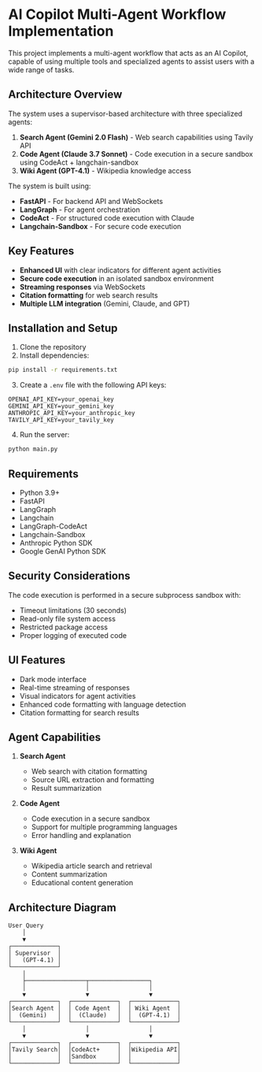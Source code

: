 # AI Copilot Multi-Agent Workflow Implementation

This project implements a multi-agent workflow that acts as an AI Copilot, capable of using multiple tools and specialized agents to assist users with a wide range of tasks.

## Architecture Overview

The system uses a supervisor-based architecture with three specialized agents:

1. **Search Agent (Gemini 2.0 Flash)** - Web search capabilities using Tavily API
2. **Code Agent (Claude 3.7 Sonnet)** - Code execution in a secure sandbox using CodeAct + langchain-sandbox
3. **Wiki Agent (GPT-4.1)** - Wikipedia knowledge access

The system is built using:
- **FastAPI** - For backend API and WebSockets
- **LangGraph** - For agent orchestration
- **CodeAct** - For structured code execution with Claude
- **Langchain-Sandbox** - For secure code execution

## Key Features

- **Enhanced UI** with clear indicators for different agent activities
- **Secure code execution** in an isolated sandbox environment
- **Streaming responses** via WebSockets
- **Citation formatting** for web search results
- **Multiple LLM integration** (Gemini, Claude, and GPT)

## Installation and Setup

1. Clone the repository
2. Install dependencies:
```bash
pip install -r requirements.txt
```

3. Create a `.env` file with the following API keys:
```
OPENAI_API_KEY=your_openai_key
GEMINI_API_KEY=your_gemini_key
ANTHROPIC_API_KEY=your_anthropic_key
TAVILY_API_KEY=your_tavily_key
```

4. Run the server:
```bash
python main.py
```

## Requirements

- Python 3.9+
- FastAPI
- LangGraph
- Langchain
- LangGraph-CodeAct
- Langchain-Sandbox
- Anthropic Python SDK
- Google GenAI Python SDK

## Security Considerations

The code execution is performed in a secure subprocess sandbox with:
- Timeout limitations (30 seconds)
- Read-only file system access
- Restricted package access
- Proper logging of executed code

## UI Features

- Dark mode interface
- Real-time streaming of responses
- Visual indicators for agent activities
- Enhanced code formatting with language detection
- Citation formatting for search results

## Agent Capabilities

1. **Search Agent**
   - Web search with citation formatting
   - Source URL extraction and formatting
   - Result summarization

2. **Code Agent**
   - Code execution in a secure sandbox
   - Support for multiple programming languages
   - Error handling and explanation

3. **Wiki Agent**
   - Wikipedia article search and retrieval
   - Content summarization
   - Educational content generation

## Architecture Diagram

```
User Query
    │
    ▼
┌─────────────┐
│ Supervisor  │
│   (GPT-4.1) │
└─────────────┘
    │
    ├─────────────────┬─────────────────┐
    │                 │                 │
    ▼                 ▼                 ▼
┌─────────────┐  ┌─────────────┐  ┌─────────────┐
│Search Agent │  │ Code Agent  │  │ Wiki Agent  │
│  (Gemini)   │  │  (Claude)   │  │  (GPT-4.1)  │
└─────────────┘  └─────────────┘  └─────────────┘
    │                 │                 │
    ▼                 ▼                 ▼
┌─────────────┐  ┌─────────────┐  ┌─────────────┐
│Tavily Search│  │CodeAct+     │  │Wikipedia API│
│             │  │Sandbox      │  │             │
└─────────────┘  └─────────────┘  └─────────────┘
```
